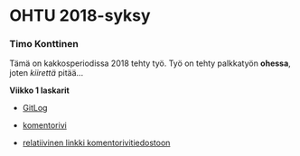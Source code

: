 # OHTU 2018-syksy
### Timo Konttinen
Tämä on kakkosperiodissa 2018 tehty työ.
Työ on tehty palkkatyön **ohessa**, joten *kiirettä* pitää...

**Viikko 1 laskarit**

  -  [GitLog](https://github.com/TimoKonttinen/ot-harjoitustyo/blob/master/laskarit/viikko1/gitlog.txt)
  
  -  [komentorivi](https://github.com/TimoKonttinen/ot-harjoitustyo/blob/master/laskarit/viikko1/komentorivi.txt)
  
  -  [relatiivinen linkki komentorivitiedostoon](/laskarit/viikko1/komentorivi.txt)
